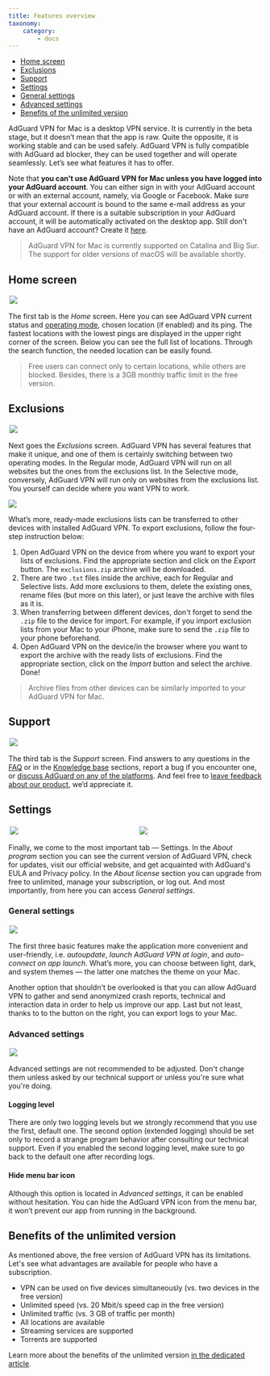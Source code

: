 ```yaml
---
title: Features overview
taxonomy:
    category:
        - docs
---
```


* [Home screen](#home)
* [Exclusions](#exclisions)
* [Support](#support)
* [Settings](#settings)
* 	 [General settings](#general-settings)
*	 [Advanced settings](#advanced-settings)
* [Benefits of the unlimited version](#unlimited)

AdGuard VPN for Mac is a desktop VPN service. It is currently in the beta stage, but it doesn’t mean that the app is raw. Quite the opposite, it is working stable and can be used safely. AdGuard VPN is fully compatible with AdGuard ad blocker, they can be used together and will operate seamlessly. Let’s see what features it has to offer.

Note that **you can't use AdGuard VPN for Mac unless you have logged into your AdGuard account**. You can either sign in with your AdGuard account or with an external account, namely, via Google or Facebook. Make sure that your external account is bound to the same e-mail address as your AdGuard account. If there is a suitable subscription in your AdGuard account, it will be automatically activated on the desktop app. 
Still don't have an AdGuard account? Create it [here](https://auth.adguard.com/registration.html).
 
> AdGuard VPN for Mac is currently supported on Catalina and Big Sur. The support for older versions of macOS will be available shortly.

<a id="home"></a>
## Home screen

<img src="https://cdn.adguard.com/public/Adguard/Blog/mac-vpn-main.png" style="border: 0px solid #efefef; max-height: 700px; max-width: 800px; padding: 2px;">

The first tab is the *Home* screen. Here you can see AdGuard VPN current status and [operating mode](#exclusions), chosen location (if enabled) and its ping. The fastest locations with the lowest pings are displayed in the upper right corner of the screen. Below you can see the full list of locations. Through the search function, the needed location can be easily found. 

> Free users can connect only to certain locations, while others are blocked. Besides, there is a 3GB monthly traffic limit in the free version.

<a id="exclusions"></a>
## Exclusions

<img src="https://cdn.adguard.com/public/Adguard/Blog/vpn/release/VPN_for_Mac/exclusions.png" style="border: 0px solid #efefef; max-height: 700px; max-width: 800px; padding: 2px;">

Next goes the *Exclusions* screen. AdGuard VPN has several features that make it unique, and one of them is certainly switching between two operating modes. In the Regular mode, AdGuard VPN will run on all websites but the ones from the exclusions list. In the Selective mode, conversely, AdGuard VPN will run only on websites from the exclusions list. You yourself can decide where you want VPN to work.

<img src="https://cdn.adguard.com/public/Adguard/Blog/vpn_export_exclusions.png?" style="max-width: 700px" /><p align="center">

What’s more, ready-made exclusions lists can be transferred to other devices with installed AdGuard VPN. To export exclusions, follow the four-step instruction below:

1. Open AdGuard VPN on the device from where you want to export your lists of exclusions. Find the appropriate section and click on the *Export* button. The `exclusions.zip` archive will be downloaded.
2. There are two `.txt` files inside the archive, each for Regular and Selective lists. Add more exclusions to them, delete the existing ones, rename files (but more on this later), or just leave the archive with files as it is.
3. When transferring between different devices, don't forget to send the `.zip` file to the device for import. For example, if you import exclusion lists from your Mac to your iPhone, make sure to send the `.zip` file to your phone beforehand.
4. Open AdGuard VPN on the device/in the browser where you want to export the archive with the ready lists of exclusions. Find the appropriate section, click on the *Import* button and select the archive. Done!

> Archive files from other devices can be similarly imported to your AdGuard VPN for Mac.

<a id="support"></a>
## Support

<img src="https://cdn.adguard.com/public/Adguard/Blog/vpn/release/VPN_for_Mac/support.png" style="border: 0px solid #efefef; max-height: 700px; max-width: 800px; padding: 2px;">

The third tab is the *Support* screen. Find answers to any questions in the [FAQ](https://adguard-vpn.com/en/welcome.html#faq) or in the [Knowledge base](https://kb.adguard-vpn.com/en) sections, report a bug if you encounter one, or [discuss AdGuard on any of the platforms](https://adguard.com/en/discuss.html). And feel free to [leave feedback about our product](https://surveys.adguard.com/en/vpn_mac/form.html), we’d appreciate it. 
 
<a id="settings"></a> 
## Settings

<div style="display:flex">
     <div style="flex:1;padding-right:5px;">
          <img src="https://cdn.adguard.com/public/Adguard/Blog/vpn/release/VPN_for_Mac/settings.png" style="border: 1px solid #efefef; max-width: 350px; padding: 2px;">
     </div>
     <div style="flex:1;padding-left:5px;">
          <img src="https://cdn.adguard.com/public/Adguard/Blog/vpn/release/VPN_for_Mac/about-program.png" style="border: 1px solid #efefef; max-width: 350px; padding: 2px;">
     </div>
</div>

Finally, we come to the most important tab — Settings. In the *About program* section you can see the current version of AdGuard VPN, check for updates, visit our official website, and get acquainted with AdGuard's EULA and Privacy policy. In the *About license* section you can upgrade from free to unlimited, manage your subscription, or log out. And most importantly, from here you can access *General settings*.

<a id="general-settings"></a>
### General settings

<img src="https://cdn.adguard.com/public/Adguard/Blog/vpn/release/VPN_for_Mac/general-settings.png" style="border: 0px solid #efefef; max-height: 700px; max-width: 800px; padding: 2px;">

The first three basic features make the application more convenient and user-friendly, i.e. *autoupdate*, *launch AdGuard VPN at login*, and *auto-connect on app launch*. What’s more, you can choose between light, dark, and system themes — the latter one matches the theme on your Mac. 

Another option that shouldn't be overlooked is that you can allow AdGuard VPN to gather and send anonymized crash reports, technical and interaction data in order to help us improve our app. Last but not least, thanks to to the button on the right, you can export logs to your Mac.

<a id="general-settings"></a>
### Advanced settings

<img src="https://cdn.adguard.com/public/Adguard/Blog/vpn/release/VPN_for_Mac/advanced-settings.png" style="border: 0px solid #efefef; max-height: 700px; max-width: 800px; padding: 2px;">

Advanced settings are not recommended to be adjusted. Don't change them unless asked by our technical support or unless you're sure what you're doing.

#### Logging level
There are only two logging levels but we strongly recommend that you use the first, default one. The second option (extended logging) should be set only to record a strange program behavior after consulting our technical support. Even if you enabled  the second logging level, make sure to go back to the default one after recording logs.

#### Hide menu bar icon 
Although this option is located in *Advanced settings*, it can be enabled without hesitation. You can hide the AdGuard VPN icon from the menu bar, it won’t prevent our app from running in the background.

<a id="unlimited"></a>
## Benefits of the unlimited version
As mentioned above, the free version of AdGuard VPN has its limitations. Let's see what advantages are available for people who have a subscription.

 * VPN can be used on five devices simultaneously (vs. two devices in the free version)
 * Unlimited speed (vs. 20 Mbit/s speed cap in the free version) 
 * Unlimited traffic (vs. 3 GB of traffic per month)
 * All locations are available
 * Streaming services are supported
 * Torrents are supported

 Learn more about the benefits of the unlimited version [in the dedicated article](url).